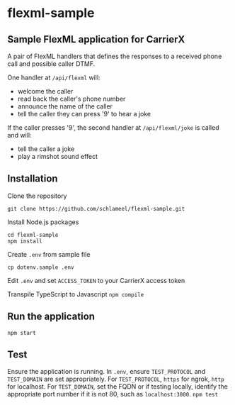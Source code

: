 # flexml-sample
## Sample FlexML application for CarrierX
A pair of FlexML handlers that defines the responses to a received phone call and possible caller DTMF.

One handler at `/api/flexml` will:
- welcome the caller
- read back the caller's phone number
- announce the name of the caller
- tell the caller they can press '9' to hear a joke

If the caller presses '9', the second handler at `/api/flexml/joke` is called and will:
- tell the caller a joke
- play a rimshot sound effect

## Installation
Clone the repository
```
git clone https://github.com/schlameel/flexml-sample.git
```
Install Node.js packages
```
cd flexml-sample
npm install
```
Create `.env` from sample file
```
cp dotenv.sample .env
```
Edit `.env` and set `ACCESS_TOKEN` to your CarrierX access token

Transpile TypeScript to Javascript
```npm compile```

## Run the application
```npm start```

## Test
Ensure the application is running.  In `.env`, ensure `TEST_PROTOCOL` and `TEST_DOMAIN` are set appropriately. For `TEST_PROTOCOL`, `https` for ngrok, `http` for localhost. For `TEST_DOMAIN`, set the FQDN or if testing locally, identify the appropriate port number if it is not 80, such as `localhost:3000`.
```npm test```
